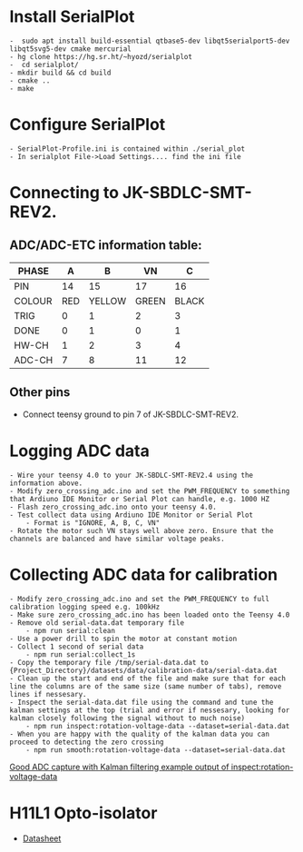 # Install SerialPlot
    -  sudo apt install build-essential qtbase5-dev libqt5serialport5-dev libqt5svg5-dev cmake mercurial
    - hg clone https://hg.sr.ht/~hyozd/serialplot
    -  cd serialplot/
    - mkdir build && cd build
    - cmake ..
 	- make

# Configure SerialPlot
    - SerialPlot-Profile.ini is contained within ./serial_plot
    - In serialplot File->Load Settings.... find the ini file

# Connecting to JK-SBDLC-SMT-REV2. 

## ADC/ADC-ETC information table:

| PHASE       | A   | B      | VN    | C     |
|-------------|-----|--------|-------|-------|
| PIN         | 14  | 15     | 17    | 16    |
| COLOUR      | RED | YELLOW | GREEN | BLACK |
| TRIG        | 0   | 1      | 2     | 3     |
| DONE        | 0   | 1      | 0     | 1     |
| HW-CH       | 1   | 2      | 3     | 4     |
| ADC-CH      | 7   | 8      | 11    | 12    |

## Other pins

- Connect teensy ground to pin 7 of JK-SBDLC-SMT-REV2.

# Logging ADC data

    - Wire your teensy 4.0 to your JK-SBDLC-SMT-REV2.4 using the information above.
    - Modify zero_crossing_adc.ino and set the PWM_FREQUENCY to something that Ardiuno IDE Monitor or Serial Plot can handle, e.g. 1000 HZ
    - Flash zero_crossing_adc.ino onto your teensy 4.0.
    - Test collect data using Ardiuno IDE Monitor or Serial Plot
        - Format is "IGNORE, A, B, C, VN"
    - Rotate the motor such VN stays well above zero. Ensure that the channels are balanced and have similar voltage peaks.

# Collecting ADC data for calibration

    - Modify zero_crossing_adc.ino and set the PWM_FREQUENCY to full calibration logging speed e.g. 100kHz
    - Make sure zero_crossing_adc.ino has been loaded onto the Teensy 4.0
    - Remove old serial-data.dat temporary file
        - npm run serial:clean
    - Use a power drill to spin the motor at constant motion
    - Collect 1 second of serial data
        - npm run serial:collect_1s
    - Copy the temporary file /tmp/serial-data.dat to {Project_Directory}/datasets/data/calibration-data/serial-data.dat
    - Clean up the start and end of the file and make sure that for each line the columns are of the same size (same number of tabs), remove lines if nessesary.
    - Inspect the serial-data.dat file using the command and tune the kalman settings at the top (trial and error if nessesary, looking for kalman closely following the signal without to much noise)
        - npm run inspect:rotation-voltage-data --dataset=serial-data.dat
    - When you are happy with the quality of the kalman data you can proceed to detecting the zero crossing
        - npm run smooth:rotation-voltage-data --dataset=serial-data.dat

[Good ADC capture with Kalman filtering example output of inspect:rotation-voltage-data](inspect-zero-crossing-results.pdf)



# H11L1 Opto-isolator

- [Datasheet](https://www.mouser.com/datasheet/2/149/H11L1M-1010369.pdf)